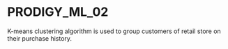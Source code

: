 # PRODIGY_ML_02
K-means clustering algorithm is used to group customers of retail store on their purchase history.
